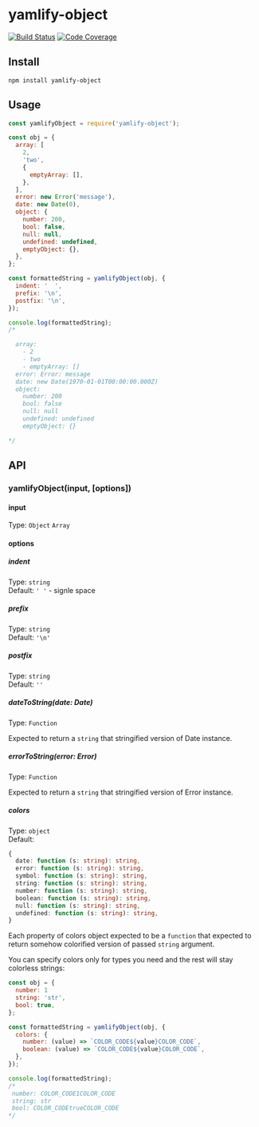 # yamlify-object

[![Build Status][travis-img]][travis-url]
[![Code Coverage][codecov-img]][codecov-url]


## Install

```
npm install yamlify-object
```

## Usage

``` js
const yamlifyObject = require('yamlify-object');

const obj = {
  array: [
    2,
    'two',
    {
      emptyArray: [],
    },
  ],
  error: new Error('message'),
  date: new Date(0),
  object: {
    number: 200,
    bool: false,
    null: null,
    undefined: undefined,
    emptyObject: {},
  },
};

const formattedString = yamlifyObject(obj, {
  indent: '  ',
  prefix: '\n',
  postfix: '\n',
});

console.log(formattedString);
/*

  array:
    - 2
    - two
    - emptyArray: []
  error: Error: message
  date: new Date(1970-01-01T00:00:00.000Z)
  object:
    number: 200
    bool: false
    null: null
    undefined: undefined
    emptyObject: {}

*/
```
## API

### yamlifyObject(input, [options])

#### input

Type: `Object` `Array`

#### options

##### indent

Type: `string`<br>
Default: `' '` - signle space

##### prefix

Type: `string`<br>
Default: `'\n'`

##### postfix

Type: `string`<br>
Default: `''`

##### dateToString(date: Date)

Type: `Function`

Expected to return a `string` that stringified version of Date instance.

##### errorToString(error: Error)

Type: `Function`

Expected to return a `string` that stringified version of Error instance.

##### colors

Type: `object`<br>
Default:
``` ts
{
  date: function (s: string): string,
  error: function (s: string): string,
  symbol: function (s: string): string,
  string: function (s: string): string,
  number: function (s: string): string,
  boolean: function (s: string): string,
  null: function (s: string): string,
  undefined: function (s: string): string,
}
```

Each property of colors object expected to be a `function` that
expected to return somehow colorified version of passed `string` argument.

You can specify colors only for types you need and the rest
will stay colorless strings:

``` js
const obj = {
  number: 1
  string: 'str',
  bool: true,
};

const formattedString = yamlifyObject(obj, {
  colors: {
    number: (value) => `COLOR_CODE${value}COLOR_CODE`,
    boolean: (value) => `COLOR_CODE${value}COLOR_CODE`,
  },
});

console.log(formattedString);
/*
 number: COLOR_CODE1COLOR_CODE
 string: str
 bool: COLOR_CODEtrueCOLOR_CODE
*/
```

[travis-img]: https://travis-ci.org/eugeny-dementev/yamlify-object.svg?branch=master
[travis-url]: https://travis-ci.org/eugeny-dementev/yamlify-object

[codecov-img]: https://codecov.io/github/eugeny-dementev/yamlify-object/coverage.svg?branch=master
[codecov-url]: https://codecov.io/github/eugeny-dementev/yamlify-object?branch=master
